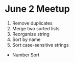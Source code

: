 # June 2 Meetup

1. Remove duplicates
2. Merge two sorted lists
3. Reorganize string
4. Sort by name
5. Sort case-sensitive strings

- Number Sort